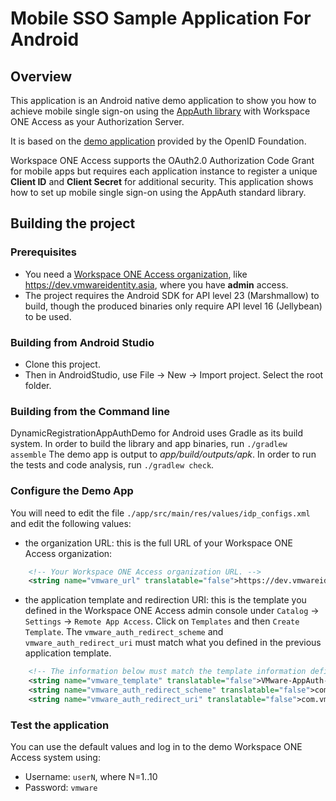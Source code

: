 # Mobile SSO Sample Application For Android

## Overview
<!-- Summary Start -->
This application is an Android native demo application to show you how to achieve mobile single sign-on using the [AppAuth library](https://github.com/openid/AppAuth-Android) with Workspace ONE Access as your Authorization Server.
<!-- Summary End -->
It is based on the [demo application](https://github.com/openid/AppAuth-Android) provided by the OpenID Foundation.

Workspace ONE Access supports the OAuth2.0 Authorization Code Grant for mobile apps but requires each application instance to register a unique __Client ID__ and __Client Secret__ for additional security.
This application shows how to set up mobile single sign-on using the AppAuth standard library.

## Building the project

### Prerequisites

- You need a [Workspace ONE Access organization](http://www.air-watch.com/vmware-identity-manager-free-trial), like https://dev.vmwareidentity.asia, where you have __admin__ access.
- The project requires the Android SDK for API level 23 (Marshmallow) to build, though the produced binaries only require API level 16 (Jellybean) to be used.

### Building from Android Studio

* Clone this project.
* Then in AndroidStudio, use File -> New -> Import project. Select the root folder.

### Building from the Command line

DynamicRegistrationAppAuthDemo for Android uses Gradle as its build system. In order to build the library and app binaries, run `./gradlew assemble`
The demo app is output to _app/build/outputs/apk_. In order to run the tests and code analysis, run `./gradlew check`.

### Configure the Demo App

You will need to edit the file `./app/src/main/res/values/idp_configs.xml` and edit the following values:

* the organization URL: this is the full URL of your Workspace ONE Access organization:

```xml
    <!-- Your Workspace ONE Access organization URL. -->
    <string name="vmware_url" translatable="false">https://dev.vmwareidentity.asia</string>
```

* the application template and redirection URI: this is the template you defined in the Workspace ONE Access admin console under
`Catalog` -> `Settings` -> `Remote App Access`. Click on `Templates` and then `Create Template`.
The `vmware_auth_redirect_scheme` and `vmware_auth_redirect_uri` must match what you defined in the previous application template.

```xml
    <!-- The information below must match the template information defined in the admin interface. -->
    <string name="vmware_template" translatable="false">VMware-AppAuth-Samples-Template</string>
    <string name="vmware_auth_redirect_scheme" translatable="false">com.vmware.idm.samples.mobilesso</string>
    <string name="vmware_auth_redirect_uri" translatable="false">com.vmware.idm.samples.mobilesso://oauth2redirect</string>
```

### Test the application

You can use the default values and log in to the demo Workspace ONE Access system using:

* Username: `userN`, where N=1..10
* Password: `vmware`
